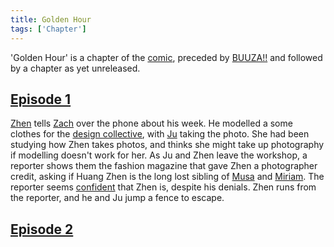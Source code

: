 ```yaml
---
title: Golden Hour
tags: ['Chapter']
---
```

'Golden Hour' is a chapter of the [comic](/_wiki/index.md), preceded by [BUUZA!!](/_wiki/buuza.md) and followed by a chapter as yet unreleased.

## [Episode 1](https://tapas.io/episode/3104214)
[Zhen](/_wiki/zhen.md) tells [Zach](/_wiki/zach.md) over the phone about his week. He modelled a some clothes for the [design collective](/_wiki/design-collective.md), with [Ju](/_wiki/ju.md) taking the photo. She had been studying how Zhen takes photos, and thinks she might take up photography if modelling doesn't work for her. As Ju and Zhen leave the workshop, a reporter shows them the fashion magazine that gave Zhen a photographer credit, asking if Huang Zhen is the long lost sibling of [Musa](/_wiki/musa.md) and [Miriam](/_wiki/miriam.md). The reporter seems [confident](/_wiki/a-summons.md) that Zhen is, despite his denials. Zhen runs from the reporter, and he and Ju jump a fence to escape.

## [Episode 2](https://tapas.io/episode/3115007)

